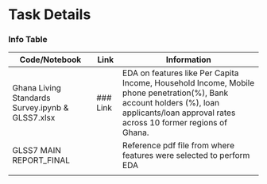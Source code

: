 # Task Details
### Info Table 

|Code/Notebook |Link|  Information |
|----------|------|-----------------------------------------------|
|Ghana Living Standards Survey.ipynb & GLSS7.xlsx|### <a name="https://github.com/OmdenaAI/omdena-ghana-creditworthiness/blob/main/src/tasks/task-2-exploratorary-data-analysis/Ghana%20Living%20Standard%20Survey%207.ipynb"></a>Link |EDA on features like Per Capita Income, Household Income, Mobile phone penetration(%), Bank account holders (%), loan applicants/loan approval rates across 10 former regions of Ghana.|
|GLSS7 MAIN REPORT_FINAL        |      |Reference pdf file from where features were selected to perform EDA                                               |
|          |      |                                               |
